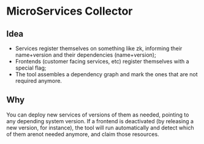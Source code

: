 # MicroServices Collector

## Idea

- Services register themselves on something like zk, informing their name+version and their dependencies (name+version);
- Frontends (customer facing services, etc) register themselves with a special flag;
- The tool assembles a dependency graph and mark the ones that are not required anymore.


## Why

You can deploy new services of versions of them as needed, pointing to any depending system version. If a frontend is deactivated (by releasing a new version, for instance), the tool will run automatically and detect which of them arenot needed anymore, and claim those resources.
